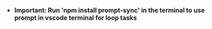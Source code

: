 - **Important: Run 'npm install prompt-sync' in the terminal to use prompt in vscode terminal for loop tasks**
